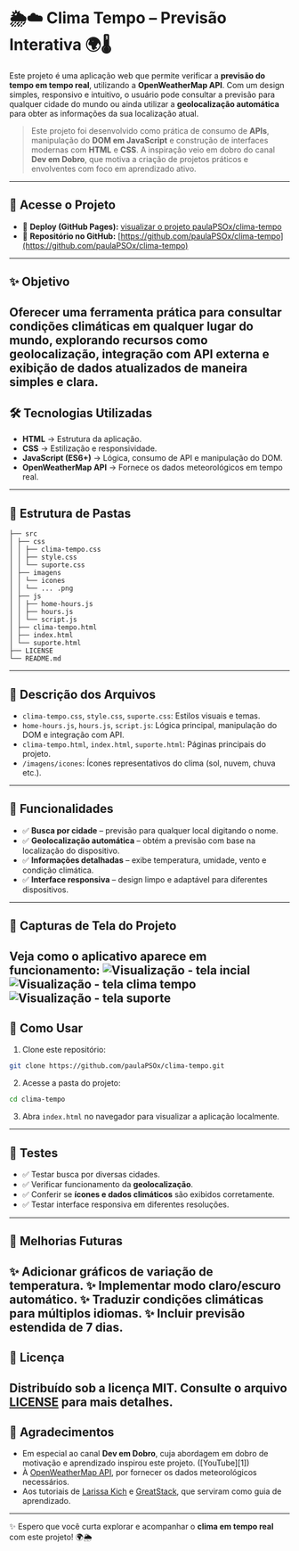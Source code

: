 # 🌦️☁️ Clima Tempo – Previsão Interativa 🌍🌡️
Este projeto é uma aplicação web que permite verificar a **previsão do tempo em tempo real**, utilizando a **OpenWeatherMap API**. Com um design simples, responsivo e intuitivo, o usuário pode consultar a previsão para qualquer cidade do mundo ou ainda utilizar a **geolocalização automática** para obter as informações da sua localização atual.
> Este projeto foi desenvolvido como prática de consumo de **APIs**, manipulação do **DOM em JavaScript** e construção de interfaces modernas com **HTML** e **CSS**.
> A inspiração veio em dobro do canal **Dev em Dobro**, que motiva a criação de projetos práticos e envolventes com foco em aprendizado ativo.
---
## 📌 Acesse o Projeto
- 🔗 **Deploy (GitHub Pages):** [visualizar o projeto paulaPSOx/clima-tempo](https://paulapsox.github.io/clima-tempo/) 
- 📁 **Repositório no GitHub:** [https://github.com/paulaPSOx/clima-tempo](https://github.com/paulaPSOx/clima-tempo)
---
## ✨ Objetivo
Oferecer uma ferramenta prática para **consultar condições climáticas** em qualquer lugar do mundo, explorando recursos como **geolocalização**, integração com **API externa** e exibição de dados atualizados de maneira **simples e clara**.
---
## 🛠️ Tecnologias Utilizadas
- **HTML** → Estrutura da aplicação. 
- **CSS** → Estilização e responsividade. 
- **JavaScript (ES6+)** → Lógica, consumo de API e manipulação do DOM. 
- **OpenWeatherMap API** → Fornece os dados meteorológicos em tempo real. 
---
## 📁 Estrutura de Pastas
```plaintext
├── src
│ ├── css
│ │ ├── clima-tempo.css
│ │ ├── style.css
│ │ └── suporte.css
│ ├── imagens
│ │ └── icones
│ │ └── ... .png
│ ├── js
│ │ ├── home-hours.js
│ │ ├── hours.js
│ │ └── script.js
│ ├── clima-tempo.html
│ ├── index.html
│ └── suporte.html
├── LICENSE
└── README.md
````
---
## 📄 Descrição dos Arquivos
* `clima-tempo.css`, `style.css`, `suporte.css`: Estilos visuais e temas.
* `home-hours.js`, `hours.js`, `script.js`: Lógica principal, manipulação do DOM e integração com API.
* `clima-tempo.html`, `index.html`, `suporte.html`: Páginas principais do projeto.
* `/imagens/icones`: Ícones representativos do clima (sol, nuvem, chuva etc.).
---
## 🌟 Funcionalidades
* ✅ **Busca por cidade** – previsão para qualquer local digitando o nome.
* ✅ **Geolocalização automática** – obtém a previsão com base na localização do dispositivo.
* ✅ **Informações detalhadas** – exibe temperatura, umidade, vento e condição climática.
* ✅ **Interface responsiva** – design limpo e adaptável para diferentes dispositivos.
---
## 📸 Capturas de Tela do Projeto
Veja como o aplicativo aparece em funcionamento:
![Visualização - tela incial](img-proj-climatempo\(0\).png)
![Visualização - tela clima tempo](img-proj-climatempo(1).png)
![Visualização - tela suporte](img-proj-climatempo(2).png)
---
## 🚀 Como Usar
1. Clone este repositório:
```bash
git clone https://github.com/paulaPSOx/clima-tempo.git
```
2. Acesse a pasta do projeto:
```bash
cd clima-tempo
```
3. Abra `index.html` no navegador para visualizar a aplicação localmente.
---
## 🧪 Testes
* ✅ Testar busca por diversas cidades.
* ✅ Verificar funcionamento da **geolocalização**.
* ✅ Conferir se **ícones e dados climáticos** são exibidos corretamente.
* ✅ Testar interface responsiva em diferentes resoluções.
---
## 🌠 Melhorias Futuras
✨ Adicionar **gráficos de variação de temperatura**.
✨ Implementar **modo claro/escuro automático**.
✨ Traduzir condições climáticas para múltiplos idiomas.
✨ Incluir **previsão estendida de 7 dias**.
---
## 📝 Licença
Distribuído sob a licença **MIT**. Consulte o arquivo [LICENSE](./LICENSE) para mais detalhes.
---
## 🙏 Agradecimentos
* Em especial ao canal **Dev em Dobro**, cuja abordagem em dobro de motivação e aprendizado inspirou este projeto. ([YouTube][1])
* À [OpenWeatherMap API](https://openweathermap.org/), por fornecer os dados meteorológicos necessários.
* Aos tutoriais de [Larissa Kich](https://youtu.be/t_GdX1iLYQE?si=j6QMvfIAsVnlmvZd) e [GreatStack](https://youtu.be/MIYQR-Ybrn4?si=oBCh_Ly6VrR9j0tE), que serviram como guia de aprendizado.
---
✨ Espero que você curta explorar e acompanhar o **clima em tempo real** com este projeto! 🌍🌦️
